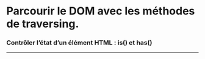 
# Parcourir le DOM avec les méthodes de traversing.

### Contrôler l’état d’un élément HTML : is() et has()

<!-- 06/05 Document -->

----

